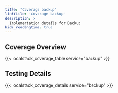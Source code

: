 ```yaml
---
title: "Coverage backup"
linkTitle: "Coverage backup"
description: >
  Implementation details for Backup
hide_readingtime: true
---
```


## Coverage Overview
{{< localstack_coverage_table service="backup" >}}

## Testing Details
{{< localstack_coverage_details service="backup" >}}
